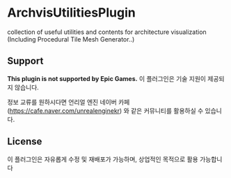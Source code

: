 # ArchvisUtilitiesPlugin
collection of useful utilities and contents for architecture visualization (Including Procedural Tile Mesh Generator..)

## Support
**This plugin is not supported by Epic Games.**
이 플러그인은 기술 지원이 제공되지 않습니다.

정보 교류를 원하시다면 언리얼 엔진 네이버 카페
(https://cafe.naver.com/unrealenginekr)
와 같은 커뮤니티를 활용하실 수 있습니다.

## License
이 플러그인은 자유롭게 수정 및 재배포가 가능하며, 상업적인 목적으로 활용 가능합니다


